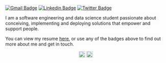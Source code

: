 [![Gmail Badge](https://img.shields.io/badge/-daniel.blasko.dev@gmail.com-c14438?style=flat&logo=Gmail&logoColor=white&link=mailto:daniel.blasko.dev@gmail.com)](mailto:daniel.blasko.dev@gmail.com) 
[![Linkedin Badge](https://img.shields.io/badge/-dblasko-0072b1?style=flat&logo=Linkedin&logoColor=white&link=https://www.linkedin.com/in/daniel-blasko/)](https://www.linkedin.com/in/daniel-blasko/)
[![Twitter Badge](https://img.shields.io/badge/-blskdan-00acee?style=flat&logo=twitter&logoColor=white&link=https://twitter.com/blskdan/)](https://www.twitter.com/blskdan/) <p align='left'>I am a software engineering and data science student passionate about conceiving, implementing and deploying solutions that empower and support people.</p><p align='left'> You can view my resume <a href='https://www.dblasko.fr/' target=_blank><u>here</u></a>, or use any of the badges above to find out more about me and get in touch.</p>

<p align="center">
<a href="https://twitter.com/blskdan" target="blank"><img align="center" src="https://cdn.jsdelivr.net/npm/simple-icons@3.0.1/icons/twitter.svg" alt="blskdan" height="20" width="20" /></a>
<a href="https://linkedin.com/in/dblasko" target="blank"><img align="center" src="https://cdn.jsdelivr.net/npm/simple-icons@3.0.1/icons/linkedin.svg" alt="dblasko" height="20" width="20" /></a>
</p>
